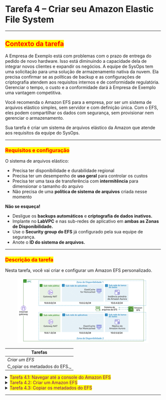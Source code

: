 # Tarefa 4 – Criar seu Amazon Elastic File System

***

## <mark style="color:red;">**Contexto da tarefa**</mark>

A Empresa de Exemplo está com problemas com o prazo de entrega do pedido de novo hardware. Isso está diminuindo a capacidade dela de integrar novos clientes e expandir os negócios. A equipe de SysOps tem uma solicitação para uma solução de armazenamento nativa da nuvem. Ela precisa confirmar se as políticas de backup e as configurações de criptografia atendem aos requisitos internos e de conformidade regulatória. Gerenciar o tempo, o custo e a conformidade dará à Empresa de Exemplo uma vantagem competitiva.&#x20;

Você recomenda o Amazon EFS para a empresa, por ser um sistema de arquivos elástico simples, sem servidor e com definição única. Com o EFS, eles podem compartilhar os dados com segurança, sem provisionar nem gerenciar o armazenamento.&#x20;

Sua tarefa é criar um sistema de arquivos elástico da Amazon que atende aos requisitos da equipe do SysOps.

***

### <mark style="color:red;">**Requisitos e configuração**</mark>

O sistema de arquivos elástico:

* Precisa ter disponibilidade e durabilidade regional
* Precisa ter um desempenho de **uso geral** para controlar os custos
* Precisa ter uma taxa de transferência com **intermitência** para dimensionar o tamanho do arquivo
* Não precisa de uma **política de sistema de arquivos** criada nesse momento

**Não se esqueça!**

* Desligue os **backups automáticos** e **criptografia de dados inativos.**
* Implante no **LabVPC** e nas sub-redes de aplicativo em **ambas as Zonas de Disponibilidade.**
* Use o **Security group do EFS** já configurado pela sua equipe de segurança.
* Anote o **ID do sistema de arquivos.**

***

### <mark style="color:red;">**Descrição da tarefa**</mark>

Nesta tarefa, você vai criar e configurar um Amazon EFS personalizado.

<figure><img src="../../.gitbook/assets/image (7) (1) (1) (1).png" alt=""><figcaption></figcaption></figure>

| Tarefas                       |
| ----------------------------- |
| _Criar um EFS_                |
| C_opiar os metadados do EFS._ |

<details>

<summary><mark style="color:purple;">Tarefa 4.1: Navegar até a console do Amazon EFS</mark></summary>

1. No AWS Management Console, no menu Services (Serviços), selecione EFS.
   * _Observação: você também pode pesquisar por EFS na barra de pesquisa unificada na parte superior da console._

</details>

<details>

<summary><mark style="color:purple;">Tarefa 4.2: Criar um Amazon EFS</mark></summary>

1. Selecione o botão **Create file system** (Criar sistema de arquivos).
2. Selecione o botão **Customize** (Personalizar).
   * A página **File system settings** (Configurações do sistema de arquivo) é exibida.
3. Na seção **General** (Geral), configure:
   * **Nome:** _myWPEFS_
   * **Desmarque** a opção _Enable automatic backups_ (Ativar backups automáticos).
   * **Desmarque** a opção _Enable encryption of data at rest_ (Ativar a criptografia de dados inativos).
   * Em **Tags** (seção opcional):
     * **Nome da tag:** _Nome_
     * **Valor de tag **_**–**_** opcional:** _myWPEFS_
   * Deixe todas as outras configurações como o valor-padrão.
   * Selecione o botão **Next** (Próximo).
   * A página **Network access** (Acesso de rede) é exibida.
4. No menu suspenso **Virtual Private Cloud (VPC)** , selecione _LabVPC_.
5. Em Mount Targets (Destinos de mount) configure o seguinte:
   * **Selecione** _Availability Zone A_ (Zona de Disponibilidade A).
   * **Selecione** _AppSubnet1_.
   * **Remova** o Security Group _padrão_.
   * **Selecione** _EFSMountTargetSecurityGroup_ no menu suspenso.&#x20;
   * **Selecione** _Availability Zone B_ (Zona de Disponibilidade B).
   * **Selecione** _AppSubnet2_.
   * **Remova** o Security Group _padrão_.
   * **Selecione** o _EFSMountTargetSecurityGroup_ no menu suspenso.
6. Selecione o botão **Next** (Próximo).
   * A página **File system policy – optional** (Política do sistema de arquivos – opcional) é exibida.
   * Configurar essa página não é necessário neste laboratório.
7. Selecione o botão **Next** (Próximo).&#x20;
   * A página **Review and create** (Revisar e criar) é exibida.
8. &#x20;Selecione o botão **Create** (Criar).
9. O estado do sistema de arquivos é exibido como **Available** (Disponível) após alguns minutos.

</details>

<details>

<summary><mark style="color:purple;">Tarefa 4.3: Copiar os metadados do EFS</mark></summary>

1. Selecione **File systems** (Sistemas de arquivos) no painel de navegação.
2. &#x20;Copie o **ID do sistema de arquivos** gerado para o **myWPEFS** em um bloco de notas. Ele tem um formato igual a _**fs-a1234567**_.

</details>

***

